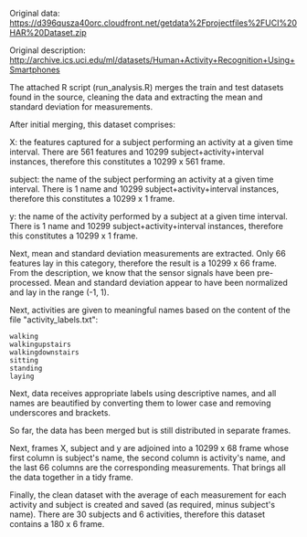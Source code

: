 Original data: https://d396qusza40orc.cloudfront.net/getdata%2Fprojectfiles%2FUCI%20HAR%20Dataset.zip

Original description: http://archive.ics.uci.edu/ml/datasets/Human+Activity+Recognition+Using+Smartphones

The attached R script (run_analysis.R) merges the train and test datasets found in the source, cleaning the data and extracting the mean and standard deviation for measurements.

After initial merging, this dataset comprises:

X: the features captured for a subject performing an activity at a given time interval. There are 561 features and 10299 subject+activity+interval instances, therefore this constitutes a 10299 x 561 frame.

subject: the name of the subject performing an activity at a given time interval. There is 1 name and 10299 subject+activity+interval instances, therefore this constitutes a 10299 x 1 frame.

y: the name of the activity performed by a subject at a given time interval. There is 1 name and 10299 subject+activity+interval instances, therefore this constitutes a 10299 x 1 frame.

Next, mean and standard deviation measurements are extracted. Only 66 features lay in this category, therefore the result is a 10299 x 66 frame. From the description, we know that the sensor signals have been pre-processed. Mean and standard deviation appear to have been normalized and lay in the range (-1, 1).

Next, activities are given to meaningful names based on the content of the file "activity_labels.txt": 

    walking
    walkingupstairs
    walkingdownstairs
    sitting
    standing
    laying

Next, data receives appropriate labels using descriptive names, and all names are beautified by converting them to lower case and removing underscores and brackets.

So far, the data has been merged but is still distributed in separate frames.

Next, frames X, subject and y are adjoined into a 10299 x 68 frame whose first column is subject's name, the second column is activity's name, and the last 66 columns are the corresponding measurements. That brings all the data together in a tidy frame.

Finally, the clean dataset with the average of each measurement for each activity and subject is created and saved (as required, minus subject's name). There are 30 subjects and 6 activities, therefore this dataset contains a 180 x 6 frame.

